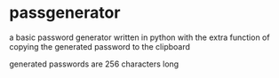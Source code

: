 # passgenerator
a basic password generator written in python with the extra function of copying the generated password to the clipboard

generated passwords are 256 characters long
